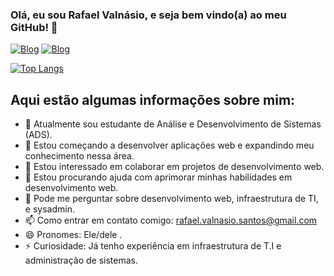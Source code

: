 ### Olá, eu sou Rafael Valnásio, e seja bem vindo(a) ao meu GitHub! 👋

[![Blog](https://img.shields.io/badge/Instagram-E4405F?style=for-the-badge&logo=instagram&logoColor=white)](https://www.instagram.com/rafael.valnasio2)
[![Blog](https://img.shields.io/badge/LinkedIn-0077B5?style=for-the-badge&logo=linkedin&logoColor=white)](https://www.linkedin.com/in/valnasio/)

[![Top Langs](https://github-readme-stats.vercel.app/api/top-langs/?username=valnasio&layout=donut&theme=dark)](https://github.com/anuraghazra/github-readme-stats)



## Aqui estão algumas informações sobre mim:

- 🔭 Atualmente sou estudante de Análise e Desenvolvimento de Sistemas (ADS).
- 🌱 Estou começando a desenvolver aplicações web e expandindo meu conhecimento nessa área.
- 👯 Estou interessado em colaborar em projetos de desenvolvimento web.
- 🤔 Estou procurando ajuda com aprimorar minhas habilidades em desenvolvimento web.
- 💬 Pode me perguntar sobre desenvolvimento web, infraestrutura de TI, e sysadmin.
- 📫 Como entrar em contato comigo: rafael.valnasio.santos@gmail.com
- 😄 Pronomes: Ele/dele .
- ⚡ Curiosidade: Já tenho experiência em infraestrutura de T.I e administração de sistemas.

